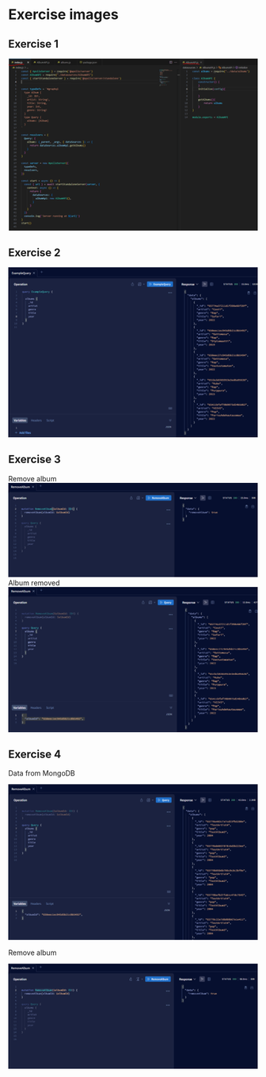 # Exercise images


## Exercise 1

![1](Exercise-Images/Ex01.png)  

## Exercise 2

![2](Exercise-Images/Ex02.png)  

## Exercise 3
Remove album  
![3a](Exercise-Images/Ex03a.png)   
Album removed   
![3b](Exercise-Images/Ex03b.png) 


## Exercise 4

Data from MongoDB  

![4a](Exercise-Images/Ex04a.png)  

Remove album  

![4b](Exercise-Images/Ex04b.png)  

